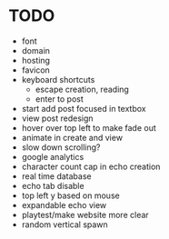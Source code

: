 # TODO

- font
- domain
- hosting
- favicon
- keyboard shortcuts
  - escape creation, reading
  - enter to post
- start add post focused in textbox
- view post redesign
- hover over top left to make fade out
- animate in create and view
- slow down scrolling?
- google analytics
- character count cap in echo creation
- real time database
- echo tab disable
- top left y based on mouse
- expandable echo view
- playtest/make website more clear
- random vertical spawn
